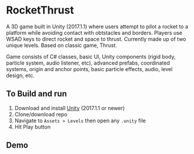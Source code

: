 # RocketThrust
A 3D game built in Unity (2017.1.1) where users attempt to pilot a rocket to a platform while avoiding contact with obtstacles and borders. Players use WSAD keys to direct rocket and space to thrust. Currently made up of two unique levels. Based on classic game, Thrust.

Game consists of C# classes, basic UI, Unity components (rigid body, particle system, audio listener, etc), advanced prefabs, coordinated systems, origin and anchor points, basic particle effects, audio, level design, etc.

## To Build and run

1. Download and install [Unity](https://unity3d.com/get-unity/download/archive?_ga=2.143266357.1615942277.1556738966-578585574.1553552858) (2017.1.1 or newer)
2. Clone/download repo
3. Navigate to `Assets > Levels` then open any `.unity` file
4. Hit Play button 

## Demo


